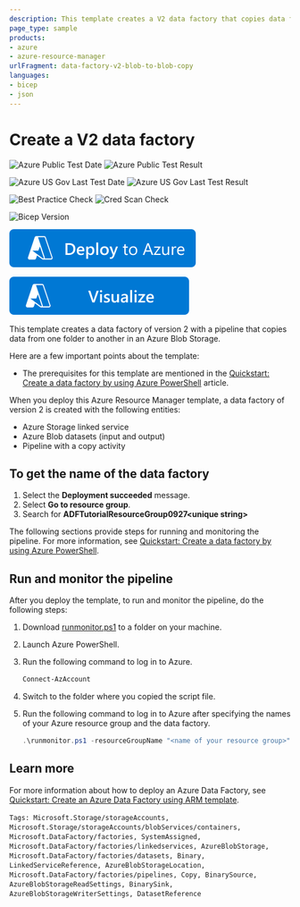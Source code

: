 ```yaml
---
description: This template creates a V2 data factory that copies data from a folder in an Azure Blob Storage to another folder in the storage.
page_type: sample
products:
- azure
- azure-resource-manager
urlFragment: data-factory-v2-blob-to-blob-copy
languages:
- bicep
- json
---
```

# Create a V2 data factory

![Azure Public Test Date](https://azurequickstartsservice.blob.core.windows.net/badges/quickstarts/microsoft.datafactory/data-factory-v2-blob-to-blob-copy/PublicLastTestDate.svg)
![Azure Public Test Result](https://azurequickstartsservice.blob.core.windows.net/badges/quickstarts/microsoft.datafactory/data-factory-v2-blob-to-blob-copy/PublicDeployment.svg)

![Azure US Gov Last Test Date](https://azurequickstartsservice.blob.core.windows.net/badges/quickstarts/microsoft.datafactory/data-factory-v2-blob-to-blob-copy/FairfaxLastTestDate.svg)
![Azure US Gov Last Test Result](https://azurequickstartsservice.blob.core.windows.net/badges/quickstarts/microsoft.datafactory/data-factory-v2-blob-to-blob-copy/FairfaxDeployment.svg)

![Best Practice Check](https://azurequickstartsservice.blob.core.windows.net/badges/quickstarts/microsoft.datafactory/data-factory-v2-blob-to-blob-copy/BestPracticeResult.svg)
![Cred Scan Check](https://azurequickstartsservice.blob.core.windows.net/badges/quickstarts/microsoft.datafactory/data-factory-v2-blob-to-blob-copy/CredScanResult.svg)

![Bicep Version](https://azurequickstartsservice.blob.core.windows.net/badges/quickstarts/microsoft.datafactory/data-factory-v2-blob-to-blob-copy/BicepVersion.svg)

[![Deploy To Azure](https://raw.githubusercontent.com/Azure/azure-quickstart-templates/master/1-CONTRIBUTION-GUIDE/images/deploytoazure.svg?sanitize=true)](https://portal.azure.com/#create/Microsoft.Template/uri/https%3A%2F%2Fraw.githubusercontent.com%2FAzure%2Fazure-quickstart-templates%2Fmaster%2Fquickstarts%2Fmicrosoft.datafactory%2Fdata-factory-v2-blob-to-blob-copy%2Fazuredeploy.json)

[![Visualize](https://raw.githubusercontent.com/Azure/azure-quickstart-templates/master/1-CONTRIBUTION-GUIDE/images/visualizebutton.svg?sanitize=true)](http://armviz.io/#/?load=https%3A%2F%2Fraw.githubusercontent.com%2FAzure%2Fazure-quickstart-templates%2Fmaster%2Fquickstarts%2Fmicrosoft.datafactory%2Fdata-factory-v2-blob-to-blob-copy%2Fazuredeploy.json)

This template creates a data factory of version 2 with a pipeline that copies data from one folder to another in an Azure Blob Storage.

Here are a few important points about the template:

- The prerequisites for this template are mentioned in the [Quickstart: Create a data factory by using Azure PowerShell](https://docs.microsoft.com/azure/data-factory/quickstart-create-data-factory-powershell#prerequisites) article.

When you deploy this Azure Resource Manager template, a data factory of version 2 is created with the following entities:

- Azure Storage linked service
- Azure Blob datasets (input and output)
- Pipeline with a copy activity

## To get the name of the data factory

1. Select the **Deployment succeeded** message.
2. Select **Go to resource group**.
3. Search for **ADFTutorialResourceGroup0927&lt;unique string&gt;**

The following sections provide steps for running and monitoring the pipeline. For more information, see [Quickstart: Create a data factory by using Azure PowerShell](https://docs.microsoft.com/azure/data-factory/quickstart-create-data-factory-powershell).

## Run and monitor the pipeline

After you deploy the template, to run and monitor the pipeline, do the following steps:

1. Download [runmonitor.ps1](https://github.com/Azure/azure-quickstart-templates/tree/master/101-data-factory-v2-blob-to-blob-copy/scripts) to a folder on your machine.
2. Launch Azure PowerShell.
3. Run the following command to log in to Azure.

    ```powershell
    Connect-AzAccount
    ```

4. Switch to the folder where you copied the script file.

5. Run the following command to log in to Azure after specifying the names of your Azure resource group and the data factory.

    ```powershell
    .\runmonitor.ps1 -resourceGroupName "<name of your resource group>" -DataFactoryName "<name of your data factory>"
    ```

## Learn more

For more information about how to deploy an Azure Data Factory, see [Quickstart: Create an Azure Data Factory using ARM template](https://docs.microsoft.com/azure/data-factory/quickstart-create-data-factory-resource-manager-template).

`Tags: Microsoft.Storage/storageAccounts, Microsoft.Storage/storageAccounts/blobServices/containers, Microsoft.DataFactory/factories, SystemAssigned, Microsoft.DataFactory/factories/linkedservices, AzureBlobStorage, Microsoft.DataFactory/factories/datasets, Binary, LinkedServiceReference, AzureBlobStorageLocation, Microsoft.DataFactory/factories/pipelines, Copy, BinarySource, AzureBlobStorageReadSettings, BinarySink, AzureBlobStorageWriterSettings, DatasetReference`
